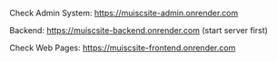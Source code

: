 Check Admin System: https://muiscsite-admin.onrender.com

Backend: https://muiscsite-backend.onrender.com (start server first)

Check Web Pages: https://muiscsite-frontend.onrender.com
